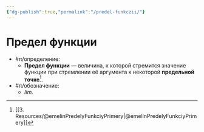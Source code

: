 ```yaml
---
{"dg-publish":true,"permalink":"/predel-funkczii/"}
---
```



# Предел функции

- #π/определение:
	- **Предел функции** — величина, к которой стремится значение функции при стремлении её аргумента к некоторой **предельной точке**[^1].
- #π/обозначение:
	- $lim$.

[^1]: [[3. Resources/@emelinPredelyFunkciyPrimery\|@emelinPredelyFunkciyPrimery]]
